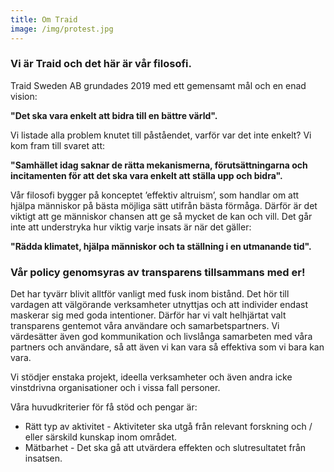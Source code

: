 ```yaml
---
title: Om Traid
image: /img/protest.jpg
---
```

### Vi är Traid och det här är vår filosofi.

<!--StartFragment-->

Traid Sweden AB grundades 2019 med ett gemensamt mål och en enad vision: 

**"Det ska vara enkelt att bidra till en bättre värld".** 

Vi listade alla problem knutet till påståendet, varför var det inte enkelt? Vi kom fram till svaret att: 

**"Samhället idag saknar de rätta mekanismerna, förutsättningarna och incitamenten för att det ska vara enkelt att ställa upp och bidra".** 

Vår filosofi  bygger på konceptet ’effektiv altruism’, som handlar om att hjälpa människor på bästa möjliga sätt utifrån bästa förmåga. Därför är det viktigt att ge människor chansen att ge så mycket de kan och vill. Det går inte att understryka hur viktig varje insats är när det gäller: 

**"Rädda klimatet, hjälpa människor och ta ställning i en utmanande tid".** 



### Vår policy genomsyras av transparens tillsammans med er!

Det har tyvärr blivit alltför vanligt med fusk inom bistånd. Det hör till vardagen att välgörande verksamheter utnyttjas och att individer endast maskerar sig med goda intentioner. Därför har vi valt helhjärtat valt transparens gentemot våra användare och samarbetspartners. Vi värdesätter även god kommunikation och livslånga samarbeten med våra partners och användare, så att även vi kan vara så effektiva som vi bara kan vara. 

Vi stödjer enstaka projekt, ideella verksamheter och även andra icke vinstdrivna organisationer och i vissa fall personer. 

Våra huvudkriterier för få stöd och pengar är:

* Rätt typ av aktivitet - Aktiviteter ska utgå från relevant forskning och / eller särskild kunskap inom området. 
* Mätbarhet - Det ska gå att utvärdera effekten och slutresultatet från insatsen. 



<!--EndFragment-->